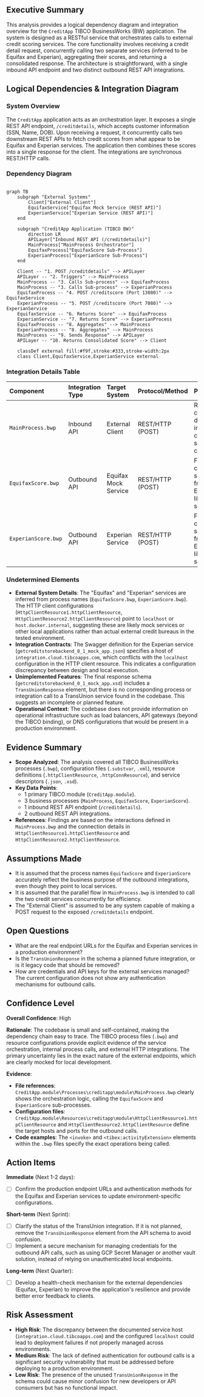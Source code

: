## Executive Summary
This analysis provides a logical dependency diagram and integration overview for the `CreditApp` TIBCO BusinessWorks (BW) application. The system is designed as a RESTful service that orchestrates calls to external credit scoring services. The core functionality involves receiving a credit detail request, concurrently calling two separate services (inferred to be Equifax and Experian), aggregating their scores, and returning a consolidated response. The architecture is straightforward, with a single inbound API endpoint and two distinct outbound REST API integrations.

## Logical Dependencies & Integration Diagram

### System Overview
The `CreditApp` application acts as an orchestration layer. It exposes a single REST API endpoint, `/creditdetails`, which accepts customer information (SSN, Name, DOB). Upon receiving a request, it concurrently calls two downstream REST APIs to fetch credit scores from what appear to be Equifax and Experian services. The application then combines these scores into a single response for the client. The integrations are synchronous REST/HTTP calls.

### Dependency Diagram
```mermaid

graph TB
    subgraph "External Systems"
        Client["External Client"]
        EquifaxService["Equifax Mock Service (REST API)"]
        ExperianService["Experian Service (REST API)"]
    end

    subgraph "CreditApp Application (TIBCO BW)"
        direction LR
        APILayer["Inbound REST API (/creditdetails)"]
        MainProcess["MainProcess Orchestrator"]
        EquifaxProcess["EquifaxScore Sub-Process"]
        ExperianProcess["ExperianScore Sub-Process"]
    end

    Client -- "1. POST /creditdetails" --> APILayer
    APILayer -- "2. Triggers" --> MainProcess
    MainProcess -- "3. Calls Sub-process" --> EquifaxProcess
    MainProcess -- "3. Calls Sub-process" --> ExperianProcess
    EquifaxProcess -- "4. POST /creditscore (Port 13080)" --> EquifaxService
    ExperianProcess -- "5. POST /creditscore (Port 7080)" --> ExperianService
    EquifaxService -- "6. Returns Score" --> EquifaxProcess
    ExperianService -- "7. Returns Score" --> ExperianProcess
    EquifaxProcess -- "8. Aggregates" --> MainProcess
    ExperianProcess -- "8. Aggregates" --> MainProcess
    MainProcess -- "9. Sends Response" --> APILayer
    APILayer -- "10. Returns Consolidated Score" --> Client

    classDef external fill:#f9f,stroke:#333,stroke-width:2px
    class Client,EquifaxService,ExperianService external
```

### Integration Details Table

| Component | Integration Type | Target System | Protocol/Method | Purpose | Evidence |
| :--- | :--- | :--- | :--- | :--- | :--- |
| `MainProcess.bwp` | Inbound API | External Client | REST/HTTP (POST) | Receives customer details to initiate a credit score check. | `CreditApp.module\META-INF\module.bwm` |
| `EquifaxScore.bwp` | Outbound API | Equifax Mock Service | REST/HTTP (POST) | Fetches a credit score from an Equifax-like service. | `CreditApp.module\Resources\creditapp\module\HttpClientResource2.httpClientResource` |
| `ExperianScore.bwp` | Outbound API | Experian Service | REST/HTTP (POST) | Fetches a credit score from an Experian-like service. | `CreditApp.module\Resources\creditapp\module\HttpClientResource1.httpClientResource` |

### Undetermined Elements

- **External System Details**: The "Equifax" and "Experian" services are inferred from process names (`EquifaxScore.bwp`, `ExperianScore.bwp`). The HTTP client configurations (`HttpClientResource1.httpClientResource`, `HttpClientResource2.httpClientResource`) point to `localhost` or `host.docker.internal`, suggesting these are likely mock services or other local applications rather than actual external credit bureaus in the tested environment.
- **Integration Contracts**: The Swagger definition for the Experian service (`getcreditstorebackend_0_1_mock_app.json`) specifies a host of `integration.cloud.tibcoapps.com`, which conflicts with the `localhost` configuration in the HTTP client resource. This indicates a configuration discrepancy between design and local execution.
- **Unimplemented Features**: The final response schema (`getcreditstorebackend_0_1_mock_app.xsd`) includes a `TransUnionResponse` element, but there is no corresponding process or integration call to a TransUnion service found in the codebase. This suggests an incomplete or planned feature.
- **Operational Context**: The codebase does not provide information on operational infrastructure such as load balancers, API gateways (beyond the TIBCO binding), or DNS configurations that would be present in a production environment.

## Evidence Summary
- **Scope Analyzed**: The analysis covered all TIBCO BusinessWorks processes (`.bwp`), configuration files (`.substvar`, `.xml`), resource definitions (`.httpClientResource`, `.httpConnResource`), and service descriptors (`.json`, `.xsd`).
- **Key Data Points**:
    - 1 primary TIBCO module (`CreditApp.module`).
    - 3 business processes (`MainProcess`, `EquifaxScore`, `ExperianScore`).
    - 1 inbound REST API endpoint (`/creditdetails`).
    - 2 outbound REST API integrations.
- **References**: Findings are based on the interactions defined in `MainProcess.bwp` and the connection details in `HttpClientResource1.httpClientResource` and `HttpClientResource2.httpClientResource`.

## Assumptions Made
- It is assumed that the process names `EquifaxScore` and `ExperianScore` accurately reflect the business purpose of the outbound integrations, even though they point to local services.
- It is assumed that the parallel flow in `MainProcess.bwp` is intended to call the two credit services concurrently for efficiency.
- The "External Client" is assumed to be any system capable of making a POST request to the exposed `/creditdetails` endpoint.

## Open Questions
- What are the real endpoint URLs for the Equifax and Experian services in a production environment?
- Is the `TransUnionResponse` in the schema a planned future integration, or is it legacy code that should be removed?
- How are credentials and API keys for the external services managed? The current configuration does not show any authentication mechanisms for outbound calls.

## Confidence Level
**Overall Confidence**: High

**Rationale**: The codebase is small and self-contained, making the dependency chain easy to trace. The TIBCO process files (`.bwp`) and resource configurations provide explicit evidence of the service orchestration, internal process calls, and external HTTP integrations. The primary uncertainty lies in the exact nature of the external endpoints, which are clearly mocked for local development.

**Evidence**:
- **File references**: `CreditApp.module\Processes\creditapp\module\MainProcess.bwp` clearly shows the orchestration logic, calling the `EquifaxScore` and `ExperianScore` sub-processes.
- **Configuration files**: `CreditApp.module\Resources\creditapp\module\HttpClientResource1.httpClientResource` and `HttpClientResource2.httpClientResource` define the target hosts and ports for the outbound calls.
- **Code examples**: The `<invoke>` and `<tibex:activityExtension>` elements within the `.bwp` files specify the exact operations being called.

## Action Items
**Immediate** (Next 1-2 days):
- [ ] Confirm the production endpoint URLs and authentication methods for the Equifax and Experian services to update environment-specific configurations.

**Short-term** (Next Sprint):
- [ ] Clarify the status of the TransUnion integration. If it is not planned, remove the `TransUnionResponse` element from the API schema to avoid confusion.
- [ ] Implement a secure mechanism for managing credentials for the outbound API calls, such as using GCP Secret Manager or another vault solution, instead of relying on unauthenticated local endpoints.

**Long-term** (Next Quarter):
- [ ] Develop a health-check mechanism for the external dependencies (Equifax, Experian) to improve the application's resilience and provide better error feedback to clients.

## Risk Assessment
- **High Risk**: The discrepancy between the documented service host (`integration.cloud.tibcoapps.com`) and the configured `localhost` could lead to deployment failures if not properly managed across environments.
- **Medium Risk**: The lack of defined authentication for outbound calls is a significant security vulnerability that must be addressed before deploying to a production environment.
- **Low Risk**: The presence of the unused `TransUnionResponse` in the schema could cause minor confusion for new developers or API consumers but has no functional impact.